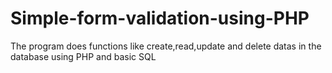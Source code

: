 # Simple-form-validation-using-PHP
The program does functions like create,read,update and delete datas in the database using PHP and basic  SQL 

